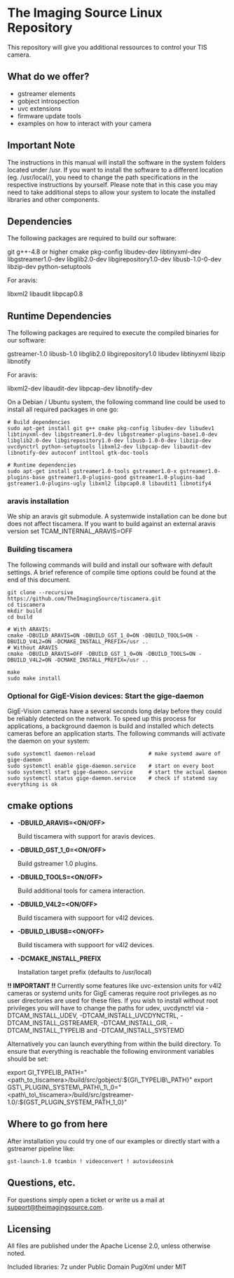 # The Imaging Source Linux Repository

This repository will give you additional ressources to control your TIS camera.

## What do we offer?

* gstreamer elements
* gobject introspection
* uvc extensions
* firmware update tools
* examples on how to interact with your camera


## Important Note

The instructions in this manual will install the software in the system folders located under /usr. If you want to install the software to a different location (eg. /usr/local/), you need to change the path specifications in the respective instructions by yourself. Please note that in this case you may need to take additional steps to allow your system to locate the installed libraries and other components.

## Dependencies

The following packages are required to build our software:

git
g++-4.8 or higher
cmake
pkg-config
libudev-dev
libtinyxml-dev
libgstreamer1.0-dev
libglib2.0-dev
libgirepository1.0-dev
libusb-1.0-0-dev
libzip-dev
python-setuptools

For aravis:

libxml2
libaudit
libpcap0.8

## Runtime Dependencies

The following packages are required to execute the compiled binaries for our software:

gstreamer-1.0
libusb-1.0
libglib2.0
libgirepository1.0
libudev
libtinyxml
libzip
libnotify

For aravis:

libxml2-dev
libaudit-dev
libpcap-dev
libnotify-dev


On a Debian / Ubuntu system, the following command line could be used to install all required packages in one go:

```
# Build dependencies
sudo apt-get install git g++ cmake pkg-config libudev-dev libudev1 libtinyxml-dev libgstreamer1.0-dev libgstreamer-plugins-base1.0-dev libglib2.0-dev libgirepository1.0-dev libusb-1.0-0-dev libzip-dev uvcdynctrl python-setuptools libxml2-dev libpcap-dev libaudit-dev libnotify-dev autoconf intltool gtk-doc-tools

# Runtime dependencies
sudo apt-get install gstreamer1.0-tools gstreamer1.0-x gstreamer1.0-plugins-base gstreamer1.0-plugins-good gstreamer1.0-plugins-bad gstreamer1.0-plugins-ugly libxml2 libpcap0.8 libaudit1 libnotify4
```

### aravis installation

We ship an aravis git submodule. A systemwide installation can be done but does not affect tiscamera.
If you want to build against an external aravis version set TCAM\_INTERNAL\_ARAVIS=OFF

### Building tiscamera

The following commands will build and install our software with default settings. A brief reference of compile time options could be found at the end of this document.

```
git clone --recursive https://github.com/TheImagingSource/tiscamera.git
cd tiscamera
mkdir build
cd build

# With ARAVIS:
cmake -DBUILD_ARAVIS=ON -DBUILD_GST_1_0=ON -DBUILD_TOOLS=ON -DBUILD_V4L2=ON -DCMAKE_INSTALL_PREFIX=/usr ..
# Without ARAVIS
cmake -DBUILD_ARAVIS=OFF -DBUILD_GST_1_0=ON -DBUILD_TOOLS=ON -DBUILD_V4L2=ON -DCMAKE_INSTALL_PREFIX=/usr ..

make
sudo make install
```

### Optional for GigE-Vision devices: Start the gige-daemon

GigE-Vision cameras have a several seconds long delay before they could be reliably detected on the network. To speed up this process for applications, a background daemon is build and installed which detects cameras before an application starts. The following commands will activate the daemon on your system:

```
sudo systemctl daemon-reload                 # make systemd aware of gige-daemon
sudo systemctl enable gige-daemon.service    # start on every boot
sudo systemctl start gige-daemon.service     # start the actual daemon
sudo systemctl status gige-daemon.service    # check if statemd say everything is ok
```


## cmake options

- **-DBUILD_ARAVIS=<ON/OFF>**

  Build tiscamera with support for aravis devices.

- **-DBUILD_GST_1_0=<ON/OFF>**

  Build gstreamer 1.0 plugins.

- **-DBUILD_TOOLS=<ON/OFF>**

  Build additional tools for camera interaction.

- **-DBUILD_V4L2=<ON/OFF>**

  Build tiscamera with suppoort for v4l2 devices.

- **-DBUILD_LIBUSB=<ON/OFF>**

  Build tiscamera with suppoort for v4l2 devices.

- **-DCMAKE_INSTALL_PREFIX**

  Installation target prefix (defaults to /usr/local)


**!! IMPORTANT !!**
Currently some features like uvc-extension units for v4l2 cameras or systemd units for GigE cameras require root privileges as no user directories are used for these files. If you wish to install without root privileges you will have to change the paths for udev, uvcdynctrl via -DTCAM\_INSTALL\_UDEV, -DTCAM\_INSTALL\_UVCDYNCTRL, -DTCAM\_INSTALL\_GSTREAMER, -DTCAM\_INSTALL_GIR, -DTCAM_INSTALL_TYPELIB and -DTCAM\_INSTALL\_SYSTEMD

Alternatively you can launch everything from within the build directory.
To ensure that everything is reachable the following environment variables should be set:

export GI\_TYPELIB\_PATH="<path\_to\_tiscamera>/build/src/gobject/:${GI\_TYPELIB\_PATH}"
export GST\_PLUGIN\_SYSTEM\_PATH\_1\_0="<path\_to\_tiscamera>/build/src/gstreamer-1.0/:${GST\_PLUGIN\_SYSTEM\_PATH\_1\_0}"

## Where to go from here

After installation you could try one of our examples or directly start with a gstreamer pipeline like:

`gst-launch-1.0 tcambin ! videoconvert ! autovideosink`

## Questions, etc.

For questions simply open a ticket or write us a mail at support@theimagingsource.com.

## Licensing

All files are published under the Apache License 2.0, unless otherwise noted.

Included libraries:
7z under Public Domain
PugiXml under MIT
